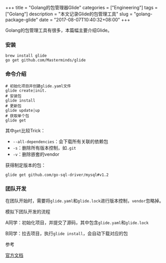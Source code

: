 +++
title = "Golang的包管理器Glide"
categories = ["Engineering"]
tags = ["Golang"]
description = "本文记录Glide的包管理工具"
slug = "golang-package-glide"
date = "2017-08-07T10:40:32+08:00"
+++

Golang的包管理工具有很多，本篇幅主要介绍Glide。


### 安装

```console
brew install glide
go get github.com/Masterminds/glide
```

### 命令介绍

```console
# 初始化项目并创建glide.yaml文件
glide create|init.
# 安装包
glide install
# 更新包
glide update|up
# 获取单个包
glide get
```

其中`get`比较Trick：

* `--all-dependencies`：会下载所有关联的依赖包
* `-s`：删除所有版本控制，如`.git`
* `-v`：删除嵌套的vendor

获得制定版本的包：

```console
glide get github.com/go-sql-driver/mysql#v1.2
```

### 团队开发

在团队开始时，需要将`glide.yaml`和`glide.lock`进行版本控制，`vendor`忽略掉。

模拟下团队开发的流程

A同学：初始化项目，并提交了源码，其中包含`glide.yaml`和`glide.lock`

B同学：拉去项目，执行`glide install`，会自动下载对应的包

参考

[官方文档](https://glide.readthedocs.io/en/latest/)
